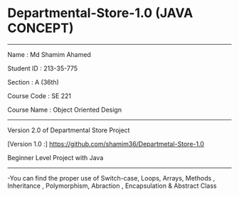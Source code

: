 # Departmental-Store-1.0 (JAVA CONCEPT)
------------------------------
Name : Md Shamim Ahamed

Student ID : 213-35-775

Section : A (36th)

Course Code :  SE 221

Course Name : Object Oriented Design

--------------------------------------------------------------
 Version 2.0 of Departmental Store Project
 
 [Version 1.0 :] https://github.com/shamim36/Departmetal-Store-1.0
 
 Beginner Level Project with Java
 
-----------------------------------------
-You can find the proper use of Switch-case, Loops, Arrays, Methods , Inheritance , Polymorphism, Abraction , Encapsulation & Abstract Class

